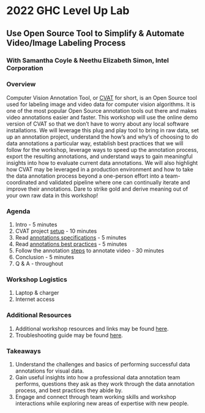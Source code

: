 # 2022 GHC Level Up Lab
## Use Open Source Tool to Simplify & Automate Video/Image Labeling Process
### With Samantha Coyle & Neethu Elizabeth Simon, Intel Corporation

### Overview
Computer Vision Annotation Tool, or [CVAT](https://app.cvat.ai/auth/login) for short,
is an Open Source tool used for labeling image and video data for computer vision algorithms.
It is one of the most popular Open Source annotation tools out there and makes video annotations easier and faster.
This workshop will use the online demo version of CVAT so that we don’t have to worry about any local software installations.
We will leverage this plug and play tool to bring in raw data, set up an annotation project,
understand the how’s and why’s of choosing to do data annotations a particular way,
establish best practices that we will follow for the workshop, leverage ways to speed up the annotation process,
export the resulting annotations, and understand ways to gain meaningful insights into how to evaluate current data annotations.
We will also highlight how CVAT may be leveraged in a production environment
and how to take the data annotation process beyond a one-person effort into a team-coordinated and validated pipeline where one can continually iterate and improve their annotations.
Dare to strike gold and derive meaning out of your own raw data in this workshop!

### Agenda
1. Intro - 5 minutes
2. CVAT project [setup](./annotationSteps.md#steps-to-follow-to-create-an-annotation-project) - 10 minutes
3. Read [annotations specifications](./annotationSpecifications.md) - 5 minutes
4. Read [annotations best practices](./annotationBestPractices.md) - 5 minutes
5. Follow the annotation [steps](./annotationSteps.md) to annotate video - 30 minutes
6. Conclusion - 5 minutes
7. Q & A - throughout

### Workshop Logistics
1. Laptop & charger
2. Internet access

### Additional Resources
1. Additional workshop resources and links may be found [here](./resources.md).
2. Troubleshooting guide may be found [here](./troubleshooting.md).

### Takeaways
1. Understand the challenges and basics of performing successful data annotations for visual data.
2. Gain useful insights into how a professional data annotation team performs, 
questions they ask as they work through the data annotation process,
and best practices they abide by.
3. Engage and connect through team working skills and workshop interactions while exploring new areas of expertise with new people.
